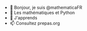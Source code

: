 - 👋 Bonjour, je suis @mathematicaFR
- 👀 Les mathématiques et Python
- 🌱 J'apprends 
- 📫 Consultez prepas.org

<!---
mathematicaFR/mathematicaFR is a ✨ special ✨ repository because its `README.md` (this file) appears on your GitHub profile.
You can click the Preview link to take a look at your changes.
--->
